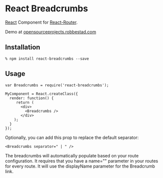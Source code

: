 # React Breadcrumbs 

[React][1] Component for [React-Router][4]. 

Demo at [opensourceprojects.robbestad.com][2]

## Installation

    % npm install react-breadcrumbs --save

## Usage


    var Breadcrumbs = require('react-breadcrumbs');

    MyComponent = React.createClass({
      render: function() {
         return (
           <div>
           	 <Breadcrumbs />
           </div>
        );
      }
    });

Optionally, you can add this prop to replace the default separator:

    <Breadcrumbs separator=" | " />

The breadcrumbs will automatically populate based on your 
route configuration. It requires that you have a name="" parameter
in your routes for every route. It will use the displayName parameter
for the Breadcrumb link. 

[1]: https://facebook.github.io/react
[2]: http://opensourceprojects.robbestad.com/
[3]: https://github.com/svenanders/react-breadcrumbs/issues/1
[4]: https://github.com/rackt/react-router
